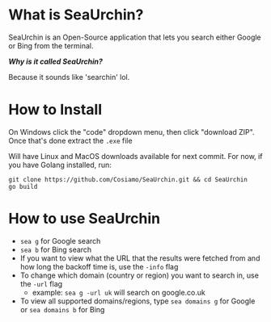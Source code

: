 # What is SeaUrchin?
SeaUrchin is an Open-Source application that lets you search either Google or Bing from the terminal.

***Why is it called SeaUrchin?***

Because it sounds like 'searchin' lol.

# How to Install
On Windows click the "code" dropdown menu, then click "download ZIP". Once that's done extract the `.exe` file

Will have Linux and MacOS downloads available for next commit. For now, if you have Golang installed, run:
```
git clone https://github.com/Cosiamo/SeaUrchin.git && cd SeaUrchin
go build
```

# How to use SeaUrchin
- `sea g` for Google search
- `sea b` for Bing search
- If you want to view what the URL that the results were fetched from and how long the backoff time is, use the `-info` flag
- To change which domain (country or region) you want to search in, use the `-url` flag
    - example: `sea g -url uk` will search on google.co.uk
- To view all supported domains/regions, type `sea domains g` for Google or `sea domains b` for Bing
